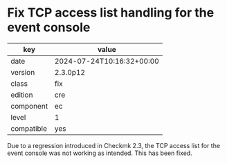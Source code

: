 [//]: # (werk v2)
# Fix TCP access list handling for the event console

key        | value
---------- | ---
date       | 2024-07-24T10:16:32+00:00
version    | 2.3.0p12
class      | fix
edition    | cre
component  | ec
level      | 1
compatible | yes

Due to a regression introduced in Checkmk 2.3, the TCP access list for the
event console was not working as intended.  This has been fixed.
